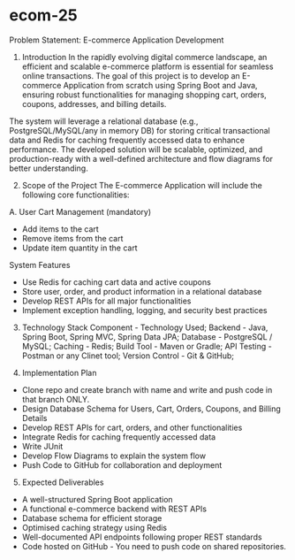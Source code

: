 # ecom-25




Problem Statement: E-commerce Application Development
1. Introduction
In the rapidly evolving digital commerce landscape,
an efficient and scalable e-commerce platform is essential for seamless online transactions.
The goal of this project is to develop an E-commerce Application from scratch using Spring Boot and Java,
ensuring robust functionalities for managing shopping cart, orders, coupons, addresses, and billing details.


The system will leverage a relational database (e.g., PostgreSQL/MySQL/any in memory DB) for storing critical transactional data
and Redis for caching frequently accessed data to enhance performance. The developed solution will be scalable, optimized,
and production-ready with a well-defined architecture and flow diagrams for better understanding.


2. Scope of the Project
The E-commerce Application will include the following core functionalities:


A. User Cart Management (mandatory)
- Add items to the cart
- Remove items from the cart
- Update item quantity in the cart


System Features
- Use Redis for caching cart data and active coupons
- Store user, order, and product information in a relational database
- Develop REST APIs for all major functionalities
- Implement exception handling, logging, and security best practices


3. Technology Stack
Component - Technology Used;
Backend - Java, Spring Boot, Spring MVC, Spring Data JPA;
Database - PostgreSQL / MySQL;
Caching -  Redis;
Build Tool - Maven or Gradle;
API Testing - Postman or any Clinet tool;
Version Control - Git & GitHub;


4. Implementation Plan
- Clone repo and create branch with name and write and push code in that branch ONLY.
- Design Database Schema for Users, Cart, Orders, Coupons, and Billing Details
- Develop REST APIs for cart, orders, and other functionalities
- Integrate Redis for caching frequently accessed data
- Write JUnit
- Develop Flow Diagrams to explain the system flow
- Push Code to GitHub for collaboration and deployment


5. Expected Deliverables
- A well-structured Spring Boot application
- A functional e-commerce backend with REST APIs
- Database schema for efficient storage
- Optimised caching strategy using Redis
- Well-documented API endpoints following proper REST standards
- Code hosted on GitHub - You need to push code on shared repositories.
